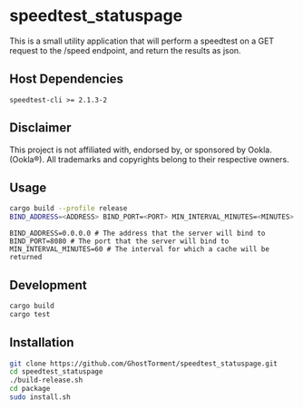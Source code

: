 # speedtest_statuspage

This is a small utility application that will perform a speedtest on a GET request to the /speed endpoint, and return the results as json.

## Host Dependencies

`speedtest-cli >= 2.1.3-2`


## Disclaimer

This project is not affiliated with, endorsed by, or sponsored by Ookla. (Ookla®).
All trademarks and copyrights belong to their respective owners.

## Usage

```bash
cargo build --profile release
BIND_ADDRESS=<ADDRESS> BIND_PORT=<PORT> MIN_INTERVAL_MINUTES=<MINUTES> target/release/speedtest_statuspage
```

```dotenv
BIND_ADDRESS=0.0.0.0 # The address that the server will bind to
BIND_PORT=8080 # The port that the server will bind to
MIN_INTERVAL_MINUTES=60 # The interval for which a cache will be returned
```

## Development

```bash
cargo build
cargo test
```

## Installation

```bash
git clone https://github.com/GhostTorment/speedtest_statuspage.git
cd speedtest_statuspage
./build-release.sh
cd package
sudo install.sh
```